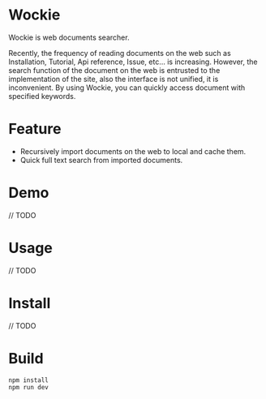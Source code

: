 # Wockie

Wockie is web documents searcher.

Recently, the frequency of reading documents on the web such as Installation, Tutorial, Api reference, Issue, etc... is increasing.
However, the search function of the document on the web is entrusted to the implementation of the site, also the interface is not unified, it is inconvenient.
By using Wockie, you can quickly access document with specified keywords.

# Feature

* Recursively import documents on the web to local and cache them.
* Quick full text search from imported documents.

# Demo

// TODO

# Usage

// TODO

# Install

// TODO

# Build

```
npm install
npm run dev
```

# 
